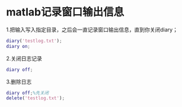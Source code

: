 # matlab记录窗口输出信息

1.把输入写入指定目录，之后会一直记录窗口输出信息，直到你关闭diary；

```matlab
diary('testlog.txt');
diary on;
```

2.关闭日志记录

```matlab
diary off;
```

3.删除日志

```matlab
diary off;%先关闭
delete('testlog.txt');
```

